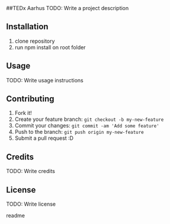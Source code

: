 <snippet>
  <content>
##TEDx Aarhus
TODO: Write a project description

## Installation
1. clone repository
2. run npm install on root folder

## Usage
TODO: Write usage instructions
## Contributing
1. Fork it!
2. Create your feature branch: `git checkout -b my-new-feature`
3. Commit your changes: `git commit -am 'Add some feature'`
4. Push to the branch: `git push origin my-new-feature`
5. Submit a pull request :D

## Credits
TODO: Write credits

## License
TODO: Write license

</content>
  <tabTrigger>readme</tabTrigger>
</snippet>